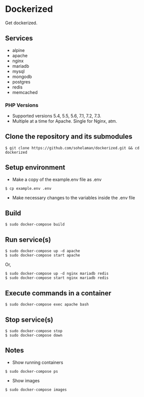 # Dockerized

Get dockerized.

## Services
- alpine
- apache
- nginx
- mariadb
- mysql
- mongodb
- postgres
- redis
- memcached

### PHP Versions
- Supported versions 5.4, 5.5, 5.6, 7.1, 7.2, 7.3.
- Multiple at a time for Apache. Single for Nginx, atm.

## Clone the repository and its submodules
```
$ git clone https://github.com/sohelaman/dockerized.git && cd dockerized
```

## Setup environment
- Make a copy of the example.env file as .env
```
$ cp example.env .env
```
- Make necessary changes to the variables inside the .env file

## Build
```
$ sudo docker-compose build
```

## Run service(s)
```
$ sudo docker-compose up -d apache
$ sudo docker-compose start apache
```
Or,
```
$ sudo docker-compose up -d nginx mariadb redis
$ sudo docker-compose start nginx mariadb redis
```

## Execute commands in a container
```
$ sudo docker-compose exec apache bash
```

## Stop service(s)
```
$ sudo docker-compose stop
$ sudo docker-compose down
```

## Notes
- Show running containers
```
$ sudo docker-compose ps
```
- Show images
```
$ sudo docker-compose images
```
